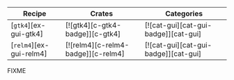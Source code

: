 | Recipe | Crates | Categories |
|--------|--------|------------|
| [`gtk4`][ex-gui-gtk4] | [![gtk4][c-gtk4-badge]][c-gtk4] | [![cat-gui][cat-gui-badge]][cat-gui] |
| [`relm4`][ex-gui-relm4] | [![relm4][c-relm4-badge]][c-relm4] | [![cat-gui][cat-gui-badge]][cat-gui] |

<div class="hidden">
FIXME
</div>
